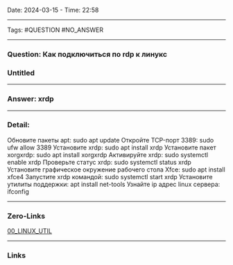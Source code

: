 Date: 2024-03-15 - Time: 22:58
___
Tags: #QUESTION #NO_ANSWER
___
### Question: Как подключиться по rdp к линукс
### Untitled
___
### Answer: xrdp

___
### Detail:
Обновите пакеты apt: sudo apt update 
Откройте TCP-порт 3389: sudo ufw allow 3389 
Установите xrdp: sudo apt install xrdp 
Установите пакет xorgxrdp: sudo apt install xorgxrdp 
Активируйте xrdp: sudo systemctl enable xrdp 
Проверьте статус xrdp: sudo systemctl status xrdp 
Установите графическое окружение рабочего стола Xfce: sudo apt install xfce4 
Запустите xrdp командой: sudo systemctl start xrdp 
Установите утилиты поддержки: apt install net-tools 
Узнайте ip адрес linux сервера: ifconfig
___
### Zero-Links
[00_LINUX_UTIL](../__Z_CORE/00_LINUX_UTIL.md)
___
### Links
